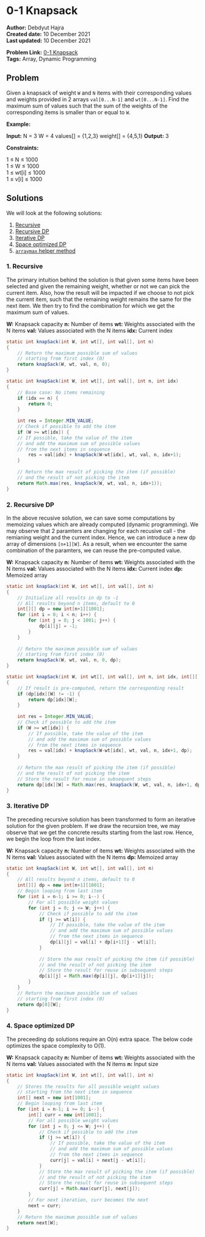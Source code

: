 
# 0-1 Knapsack
**Author:** Debdyut Hajra <br/>
**Created date:** 10 December 2021 <br/>
**Last updated:** 10 December 2021 <br/>

**Problem Link:** [0-1 Knapsack](https://practice.geeksforgeeks.org/problems/0-1-knapsack-problem0945/1#) <br/>
**Tags:** Array, Dynamic Programming

## Problem

Given a knapsack of weight `W` and `N` items with their corresponding values and weights provided in 2 arrays `val[0...N-1]` and `wt[0...N-1]`. Find the maximum sum of values such that the sum of the weights of the corresponding items is smaller than or equal to `W`.

**Example:**

**Input:** 
N = 3
W = 4
values[] = {1,2,3}
weight[] = {4,5,1}
**Output:** 3

**Constraints:**

1 ≤ N ≤ 1000  
1 ≤ W ≤ 1000  
1 ≤ wt[i] ≤ 1000  
1 ≤ v[i] ≤ 1000

## Solutions

We will look at the following solutions:
1. [Recursive]()
2. [Recursive DP]()
3. [Iterative DP]()
4. [Space optimized DP]()
5. [`arraymax` helper method]()

### 1. Recursive
The primary intuition behind the solution is that given some items have been selected and given the remaining weight, whether or not we can pick the current item. Also, how the result will be impacted if we choose to not pick the current item, such that the remaining weight remains the same for the next item. We then try to find the combination for which we get the maximum sum of values.

**W:** Knapsack capacity
**n:** Number of items
**wt:** Weights associated with the N items
**val:** Values associated with the N items
**idx:** Current index

```java
static int knapSack(int W, int wt[], int val[], int n) 
{
    // Return the maximum possible sum of values
    // starting from first index (0)
    return knapSack(W, wt, val, n, 0);
}

static int knapSack(int W, int wt[], int val[], int n, int idx) 
{ 
    // Base case: No items remaining
    if (idx == n) {
        return 0;
    }
    
    int res = Integer.MIN_VALUE;
    // Check if possible to add the item
    if (W >= wt[idx]) {
	// If possible, take the value of the item
	// and add the maximum sum of possible values
	// from the next items in sequence
        res = val[idx] + knapSack(W-wt[idx], wt, val, n, idx+1); 
    }
    
    // Return the max result of picking the item (if possible)
    // and the result of not picking the item
    return Math.max(res, knapSack(W, wt, val, n, idx+1));
}
```
### 2. Recursive DP
In the above recusive solution, we can save some computations by memoizing values which are already computed (dynamic programming). We may observe that 2 paramters are changing for each recusive call - the remianing weight and the current index. Hence, we can introduce a new dp array of dimensions `[n+1][W]`. As a result, when we encounter the same combination of the paramters, we can reuse the pre-computed value. 

**W:** Knapsack capacity
**n:** Number of items
**wt:** Weights associated with the N items
**val:** Values associated with the N items
**idx:** Current index
**dp:** Memoized array
```java
static int knapSack(int W, int wt[], int val[], int n) 
{ 
    // Initialize all results in dp to -1
    // All results beyond n items, default to 0
    int[][] dp = new int[n+1][1001];
    for (int i = 0; i < n; i++) {
        for (int j = 0; j < 1001; j++) {
            dp[i][j] = -1;
        }
    }
    
    // Return the maximum possible sum of values
    // starting from first index (0)
    return knapSack(W, wt, val, n, 0, dp);
}

static int knapSack(int W, int wt[], int val[], int n, int idx, int[][] dp) 
{
    // If result is pre-computed, return the corresponding result
    if (dp[idx][W] != -1) {
        return dp[idx][W];
    }
    
    int res = Integer.MIN_VALUE;
    // Check if possible to add the item
    if (W >= wt[idx]) {
        // If possible, take the value of the item
        // and add the maximum sum of possible values
        // from the next items in sequence
        res = val[idx] + knapSack(W-wt[idx], wt, val, n, idx+1, dp); 
    }
    
    // Return the max result of picking the item (if possible)
    // and the result of not picking the item
    // Store the result for reuse in subsequent steps
    return dp[idx][W] = Math.max(res, knapSack(W, wt, val, n, idx+1, dp));
}
```
### 3. Iterative DP
The preceding recursive solution has been transformed to form an iterative solution for the given problem. If we draw the recursion tree, we may observe that we get the concrete results starting from the last row. Hence, we begin the loop from the last index. 

**W:** Knapsack capacity
**n:** Number of items
**wt:** Weights associated with the N items
**val:** Values associated with the N items
**dp:** Memoized array

```java
static int knapSack(int W, int wt[], int val[], int n) 
{ 
    // All results beyond n items, default to 0
    int[][] dp = new int[n+1][1001];
    // Begin looping from last item
    for (int i = n-1; i >= 0; i--) {
        // For all possible weight values
        for (int j = 0; j <= W; j++) {
            // Check if possible to add the item
            if (j >= wt[i]) {
                // If possible, take the value of the item
                // and add the maximum sum of possible values
                // from the next items in sequence
                dp[i][j] = val[i] + dp[i+1][j - wt[i]];
            }
            
            // Store the max result of picking the item (if possible)
            // and the result of not picking the item
            // Store the result for reuse in subsequent steps
            dp[i][j] = Math.max(dp[i][j], dp[i+1][j]);
        }
    }
    // Return the maximum possible sum of values
    // starting from first index (0)
    return dp[0][W];
}
```
### 4. Space optimized DP
The preceeding dp solutions require an O(n) extra space. The below code optimizes the space complexity to O(1).

**W:** Knapsack capacity
**n:** Number of items
**wt:** Weights associated with the N items
**val:** Values associated with the N items
**n:** Input size
```java
static int knapSack(int W, int wt[], int val[], int n) 
{
    // Stores the results for all possible weight values
    // starting from the next item in sequence  
    int[] next = new int[1001];
    // Begin looping from last item
    for (int i = n-1; i >= 0; i--) {
        int[] curr = new int[1001];
        // For all possible weight values
        for (int j = 0; j <= W; j++) {
            // Check if possible to add the item
            if (j >= wt[i]) {
	            // If possible, take the value of the item
                // and add the maximum sum of possible values
                // from the next items in sequence
                curr[j] = val[i] + next[j - wt[i]];
            }
            // Store the max result of picking the item (if possible)
            // and the result of not picking the item
            // Store the result for reuse in subsequent steps
            curr[j] = Math.max(curr[j], next[j]);
        }
        // For next iteration, curr becomes the next
        next = curr;
    }
    // Return the maximum possible sum of values
    return next[W];
}
```